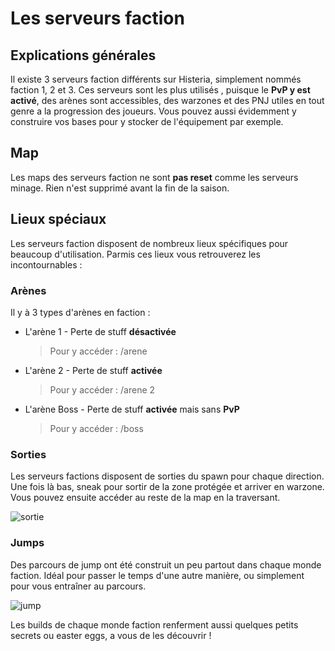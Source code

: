 # Les serveurs faction

## Explications générales
Il existe 3 serveurs faction différents sur Histeria, simplement nommés faction 1, 2 et 3. Ces serveurs sont les plus utilisés , puisque le __PvP y est activé__, des arènes sont accessibles, des warzones et des PNJ utiles en tout genre a la progression des joueurs. Vous pouvez aussi évidemment y construire vos bases pour y stocker de l'équipement par exemple.

## Map
Les maps des serveurs faction ne sont __pas reset__ comme les serveurs minage. Rien n'est supprimé avant la fin de la saison.


## Lieux spéciaux
Les serveurs faction disposent de nombreux lieux spécifiques pour beaucoup d'utilisation. Parmis ces lieux vous retrouverez les incontournables :

### Arènes
Il y à 3 types d'arènes en faction :
+ L'arène 1 - Perte de stuff __désactivée__

    > Pour y accéder : /arene
+ L'arène 2 - Perte de stuff __activée__

    >Pour y accéder : /arene 2

+ L'arène Boss - Perte de stuff __activée__ mais sans __PvP__

    >Pour y accéder : /boss
### Sorties
Les serveurs factions disposent de sorties du spawn pour chaque direction. Une fois là bas, sneak pour sortir de la zone protégée et arriver en warzone. Vous pouvez ensuite accéder au reste de la map en la traversant.

![sortie](https://raw.githubusercontent.com/HisteriaMC/histeria-wiki/main/.assets/pictures/sorties-faction.png)

### Jumps
Des parcours de jump ont été construit un peu partout dans chaque monde faction. Idéal pour passer le temps d'une autre manière, ou simplement pour vous entraîner au parcours.

![jump](https://raw.githubusercontent.com/HisteriaMC/histeria-wiki/main/.assets/pictures/jump.png)

Les builds de chaque monde faction renferment aussi quelques petits secrets ou easter eggs, a vous de les découvrir !
